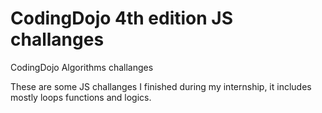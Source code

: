 # CodingDojo 4th edition JS challanges
 CodingDojo Algorithms challanges

These are some JS challanges I finished during my internship, it includes mostly loops functions and logics.
